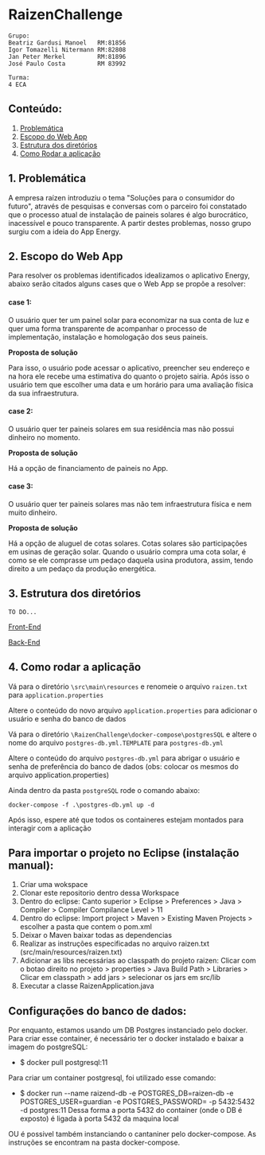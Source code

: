 # RaizenChallenge

```
Grupo:
Beatriz Gardusi Manoel   RM:81856
Igor Tomazelli Nitermann RM:82808
Jan Peter Merkel         RM:81896
José Paulo Costa         RM 83992

Turma:
4 ECA
```


## Conteúdo:
   1. [Problemática](#1-problemática)
   2. [Escopo do Web App](#2-escopo-do-web-app)
   3. [Estrutura dos diretórios](#3-estrutura-dos-diretórios)
   4. [Como Rodar a aplicação](#4-como-rodar-a-aplicação)
   
## 1. Problemática

A empresa raízen introduziu o tema "Soluções para o consumidor do futuro", através de pesquisas e conversas com o parceiro foi constatado que o processo atual de instalação de paineis solares é algo burocrático, inacessível e pouco transparente. A partir destes problemas, nosso grupo surgiu com a ideia do App Energy.

## 2. Escopo do Web App

Para resolver os problemas identificados idealizamos o aplicativo Energy, abaixo serão citados alguns cases que o Web App se propõe a resolver:

#### case 1:
  O usuário quer ter um painel solar para economizar na sua conta de luz e quer uma forma transparente de acompanhar o processo de implementação, instalação e homologação dos seus paineis.
 
**Proposta de solução**

Para isso, o usuário pode acessar o aplicativo, preencher seu endereço e na hora ele recebe uma estimativa do quanto o projeto sairia.
Após isso o usuário tem que escolher uma data e um horário para uma avaliação física da sua infraestrutura.
  
#### case 2:
  O usuário quer ter paineis solares em sua residência mas não possui dinheiro no momento.
  
  **Proposta de solução**
  
  Há a opção de financiamento de paineis no App.
 
 
#### case 3:
  O usuário quer ter paineis solares mas não tem infraestrutura física e nem muito dinheiro.
  
  **Proposta de solução**
  
  Há a opção de aluguel de cotas solares. Cotas solares são participações em usinas de geração solar. Quando o usuário compra uma cota solar, é como se ele comprasse um pedaço daquela usina produtora, assim, tendo direito a um pedaço da produção energética.
  

## 3. Estrutura dos diretórios
```
TO DO...
```

[Front-End](./react/app)

[Back-End](./src)

## 4. Como rodar a aplicação

Vá para o diretório `\src\main\resources` e renomeie o arquivo `raizen.txt` para `application.properties`

Altere o conteúdo do novo arquivo `application.properties` para adicionar o usuário e senha do banco de dados

Vá para o diretório `\RaizenChallenge\docker-compose\postgresSQL` e altere o nome do arquivo `postgres-db.yml.TEMPLATE` para `postgres-db.yml`

Altere o conteúdo do arquivo `postgres-db.yml` para abrigar o usuário e senha de preferência do banco de dados (obs: colocar os mesmos do arquivo application.properties) 

Ainda dentro da pasta `postgreSQL` rode o comando abaixo:

`docker-compose -f .\postgres-db.yml up -d`

Após isso, espere até que todos os containeres estejam montados para interagir com a aplicação

## Para importar o projeto no Eclipse (instalação manual):

1. Criar uma wokspace
2. Clonar este repositorio dentro dessa Workspace
3. Dentro do eclipse: Canto superior > Eclipse > Preferences > Java > Compiler > Compiler Compilance Level > 11
4. Dentro do eclipse: Import project > Maven > Existing Maven Projects > escolher a pasta que contem o pom.xml
5. Deixar o Maven baixar todas as dependencias
6. Realizar as instruções especificadas no arquivo raizen.txt (src/main/resources/raizen.txt)
7. Adicionar as libs necessárias ao classpath do projeto raizen: Clicar com o botao direito no projeto > properties > Java Build Path > Libraries > Clicar em classpath > add jars > selecionar os jars em src/lib
8. Executar a classe RaizenApplication.java

## Configurações do banco de dados:

Por enquanto, estamos usando um DB Postgres instanciado pelo docker.
Para criar esse container, é necessário ter o docker instalado e baixar a imagem do postgreSQL:
- $ docker pull postgresql:11

Para criar um container postgresql, foi utilizado esse comando:
- $ docker run --name raizend-db -e POSTGRES_DB=raizen-db -e POSTGRES_USER=guardian -e POSTGRES_PASSWORD=<INSERIR SENHA AQUI> -p 5432:5432 -d postgres:11
Dessa forma a porta 5432 do container (onde o DB é exposto) é ligada à porta 5432 da maquina local

OU é possivel também instanciando o cantaniner pelo docker-compose. As instruções se encontram na pasta docker-compose.
